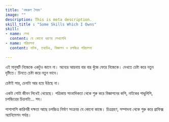 ```yaml
---
title: 'নজরুল সৈয়দ'
image: ""
description: This is meta description.
skill_title : "Some Skills Which I Owns"
skill:
- name: লেখা
  content: যে কোনো ধরণের লেখালেখি
- name: পরিচালনা
  content: নাটক, তথ্যচিত্র, বিজ্ঞাপন ও চলচ্চিত্র পরিচালনা

---
```

এই মানুষটি নিজেকে একটুও জানে না। অন্যের আয়নায় বার বার খুঁজে ফেরে নিজেকে। দেখতে চেষ্টা করে নতুন দৃষ্টিতে। চিনতে চেষ্টা করে নতুন ভাবে। 

চেষ্টাই সার, চেনাটা আর হয়ে উঠছে না। 

একটা গোটা জীবন লিখেই খেয়েছে। পত্রিকায় সাংবাদিকতা থেকে শুরু করে বিজ্ঞাপনের কপি, নাটকের পাণ্ডুলিপি, চলচ্চিত্রের চিত্রনাট্য... সব। 

পাশাপাশি কারিগরী দক্ষতা আছে চলচ্চিত্র নির্মাণ সংক্রান্ত যে কোনো কাজে। চিত্রগ্রহণ, সম্পাদনা থেকে শুরু করে গ্রাফিক্স অ্যানিমেশন পর্যন্ত। 